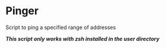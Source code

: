 # Pinger #
Script to ping a specified range of addresses

___This script only works with zsh installed in the user directory___